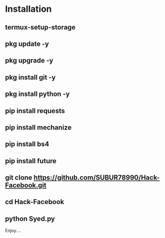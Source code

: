 
# Installation 


termux-setup-storage
--------------------------------------------------------------------------------------------------------
pkg update -y
--------------------------------------------------------------------------------------------------------
pkg upgrade -y
--------------------------------------------------------------------------------------------------------
pkg install git -y
--------------------------------------------------------------------------------------------------------
pkg install python -y
--------------------------------------------------------------------------------------------------------
pip install requests
--------------------------------------------------------------------------------------------------------
pip install mechanize
--------------------------------------------------------------------------------------------------------
pip install bs4
--------------------------------------------------------------------------------------------------------
pip install future
--------------------------------------------------------------------------------------------------------
git clone https://github.com/SUBUR78990/Hack-Facebook.git
--------------------------------------------------------------------------------------------------------
cd Hack-Facebook
--------------------------------------------------------------------------------------------------------
python Syed.py
--------------------------------------------------------------------------------------------------------
Enjoy....
```
 
 
